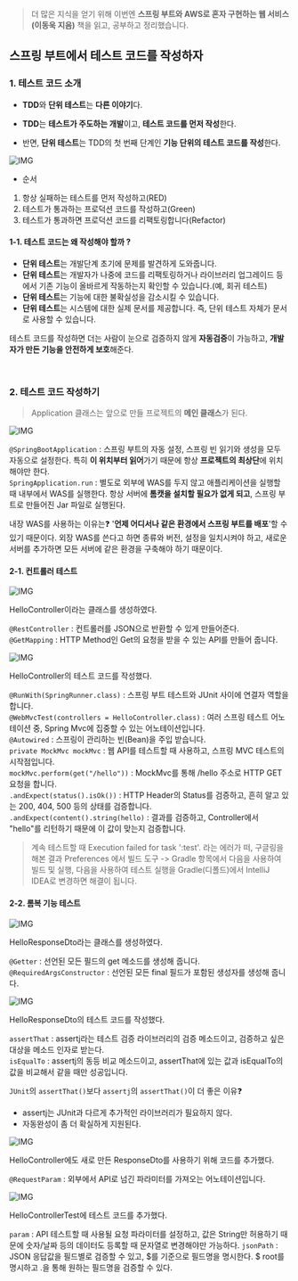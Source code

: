> 더 많은 지식을 얻기 위해 이번엔 **스프링 부트와 AWS로 혼자 구현하는 웹 서비스(이동욱 지음)** 책을 읽고, 공부하고 정리했습니다.

## 스프링 부트에서 테스트 코드를 작성하자
### 1. 테스트 코드 소개

- **TDD**와 **단위 테스트**는 **다른 이야기**다.

- **TDD**는 **테스트가 주도하는 개발**이고, **테스트 코드를 먼저 작성**한다.
- 반면, **단위 테스트**는 TDD의 첫 번째 단계인 **기능 단위의 테스트 코드를 작성**한다.

![IMG](https://velog.velcdn.com/images/kimtaekjun/post/ac0b5aee-6540-4142-b6c8-d57a1dd2c651/image.gif)

- 순서
1. 항상 실패하는 테스트를 먼저 작성하고(RED)
2. 테스트가 통과하는 프로덕션 코드를 작성하고(Green)
3. 테스트가 통과하면 프로덕션 코드를 리팩토링합니다(Refactor)

#### 1-1. 테스트 코드는 왜 작성해야 할까 ?

- **단위 테스트**는 개발단계 초기에 문제를 발견하게 도와줍니다.
- **단위 테스트**는 개발자가 나중에 코드를 리팩토링하거나 라이브러리 업그레이드 등에서 기존 기능이 올바르게 작동하는지 확인할 수 있습니다.(예, 회귀 테스트)
- **단위 테스트**는 기능에 대한 불확실성을 감소시킬 수 있습니다.
- **단위 테스트**는 시스템에 대한 실제 문서를 제공합니다. 즉, 단위 테스트 자체가 문서로 사용할 수 있습니다.

테스트 코드를 작성하면 더는 사람이 눈으로 검증하지 않게 **자동검증**이 가능하고, **개발자가 만든 기능을 안전하게 보호**해준다.

<br>

### 2. 테스트 코드 작성하기
> Application 클래스는 앞으로 만들 프로젝트의 **메인 클래스**가 된다.

![IMG](https://velog.velcdn.com/images/kimtaekjun/post/ddb18848-adb4-4b68-9539-e06eb006bcb4/image.png)

`@SpringBootApplication` : 스프링 부트의 자동 설정, 스프링 빈 읽기와 생성을 모두 자동으로 설정한다. 특히 **이 위치부터 읽어**가기 때문에 항상 **프로젝트의 최상단**에 위치해야만 한다.  
`SpringApplication.run` : 별도로 외부에 WAS를 두지 않고 애플리케이션을 실행할 때 내부에서 WAS를 실행한다. 항상 서버에 **톰캣을 설치할 필요가 없게 되고**, 스프링 부트로 만들어진 Jar 파일로 실행된다.

내장 WAS를 사용하는 이유는❓
'**언제 어디서나 같은 환경에서 스프링 부트를 배포**'할 수 있기 때문이다. 외장 WAS를 쓴다고 하면 종류와 버전, 설정을 일치시켜야 하고, 새로운 서버를 추가하면 모든 서버에 같은 환경을 구축해야 하기 때문이다.

#### 2-1. 컨트롤러 테스트

![IMG](https://velog.velcdn.com/images/kimtaekjun/post/a5ee187f-a3e4-4da2-8f7c-79a0d4bbc1ef/image.png)

HelloController이라는 클래스를 생성하였다.

`@RestController` : 컨트롤러를 JSON으로 반환할 수 있게 만들어준다.  
`@GetMapping` : HTTP Method인 Get의 요청을 받을 수 있는 API를 만들어 줍니다.

![IMG](https://velog.velcdn.com/images/kimtaekjun/post/ffa1f5a5-983e-4aeb-8aaf-a77cb41b99f1/image.png)

HelloController의 테스트 코드를 작성했다.

`@RunWith(SpringRunner.class)` : 스프링 부트 테스트와 JUnit 사이에 연결자 역할을 합니다.  
`@WebMvcTest(controllers = HelloController.class)` : 여러 스프링 테스트 어노테이션 중, Spring Mvc에 집중할 수 있는 어노테이션입니다.  
`@Autowired` : 스프링이 관리하는 빈(Bean)을 주입 받습니다.  
`private MockMvc mockMvc` : 웹 API를 테스트할 때 사용하고, 스프링 MVC 테스트의 시작점입니다.  
`mockMvc.perform(get("/hello"))` : MockMvc를 통해 /hello 주소로 HTTP GET 요청을 합니다.  
`.andExpect(status().isOk())` : HTTP Header의 Status를 검증하고, 흔히 알고 있는 200, 404, 500 등의 상태를 검증합니다.  
`.andExpect(content().string(hello)` : 결과를 검증하고, Controller에서 "hello"를 리턴하기 때문에 이 값이 맞는지 검증합니다.

> 계속 테스트할 때 Execution failed for task ':test'. 라는 에러가 떠, 구글링을 해본 결과
Preferences 에서 빌드 도구 -> Gradle 항목에서 다음을 사용하여 빌드 및 실행, 다음을 사용하여 테스트 실행을 Gradle(디폴드)에서 IntelliJ IDEA로 변경하면 해결이 됩니다.

#### 2-2. 롬복 기능 테스트
![IMG](https://velog.velcdn.com/images/kimtaekjun/post/31e8d8f5-ce46-4a4e-8528-6ac1c8d1694f/image.png)

HelloResponseDto라는 클래스를 생성하였다.

`@Getter` : 선언된 모든 필드의 get 메소드를 생성해 줍니다.  
`@RequiredArgsConstructor` : 선언된 모든 final 필드가 포함된 생성자를 생성해 줍니다.

![IMG](https://velog.velcdn.com/images/kimtaekjun/post/48a76da9-4e21-4635-acd3-57de4ee83e56/image.png)

HelloResponseDto의 테스트 코드를 작성했다.

`assertThat` : assertj라는 테스트 검증 라이브러리의 검증 메소드이고, 검증하고 싶은 대상을 메소드 인자로 받는다.  
`isEqualTo` : assertj의 동등 비교 메소드이고, assertThat에 있는 값과 isEqualTo의 값을 비교해서 같을 때만 성공입니다.

`JUnit`의 `assertThat()`보다 `assertj`의 `assertThat()`이 더 좋은 이유❓
- assertj는 JUnit과 다르게 추가적인 라이브러리가 필요하지 않다.
- 자동완성이 좀 더 확실하게 지원된다.

![IMG](https://velog.velcdn.com/images/kimtaekjun/post/c010770f-d7f7-4729-a5b0-7b29187b70f2/image.png)

HelloController에도 새로 만든 ResponseDto를 사용하기 위해 코드를 추가했다.

`@RequestParam` : 외부에서 API로 넘긴 파라미터를 가져오는 어노테이션입니다.

![IMG](https://velog.velcdn.com/images/kimtaekjun/post/56efb668-cf81-4fb8-bce1-bf4269e27368/image.png)

HelloControllerTest에 테스트 코드를 추가했다.

`param` : API 테스트할 때 사용될 요청 파라미터를 설정하고, 값은 String만 허용하기 때문에 숫자/날짜 등의 데이터도 등록할 때 문자열로 변경해야만 가능하다.
`jsonPath` : JSON 응답값을 필드별로 검증할 수 있고, $를 기준으로 필드명을 명시한다. $ root를 명시하고 .을 통해 원하는 필드명을 검증할 수 있다.